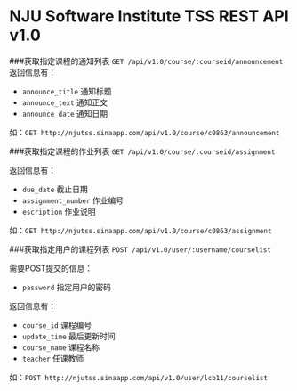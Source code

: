 NJU Software Institute TSS REST API v1.0
=======

###获取指定课程的通知列表 `GET /api/v1.0/course/:courseid/announcement`
返回信息有：

 - `announce_title` 通知标题
 - `announce_text` 通知正文
 - `announce_date` 通知日期

如：`GET http://njutss.sinaapp.com/api/v1.0/course/c0863/announcement`

###获取指定课程的作业列表 `GET /api/v1.0/course/:courseid/assignment`

返回信息有：

 - `due_date` 截止日期
 - `assignment_number` 作业编号
 - `escription` 作业说明

如：`GET http://njutss.sinaapp.com/api/v1.0/course/c0863/assignment`

###获取指定用户的课程列表 `POST /api/v1.0/user/:username/courselist`

需要POST提交的信息：

 - `password` 指定用户的密码

返回信息有：

 - `course_id` 课程编号
 - `update_time` 最后更新时间
 - `course_name` 课程名称
 - `teacher` 任课教师

如：`POST http://njutss.sinaapp.com/api/v1.0/user/lcb11/courselist`
